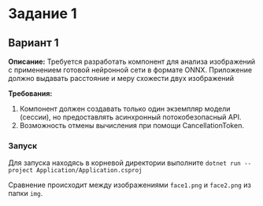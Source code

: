 # Задание 1
## Вариант 1

**Описание:** 
Требуется разработать компонент для анализа изображений с применением готовой нейронной сети в формате ONNX.  Приложение должно выдавать расстояние и меру схожести двух изображений

**Требования:**
1. Компонент должен создавать только один экземпляр модели (сессии), но предоставлять асинхронный потокобезопасный API.
2. Возможность отмены вычисления при помощи CancellationToken. 

### Запуск
Для запуска находясь в корневой директории выполните `dotnet run --project Application/Application.csproj`

Сравнение происходит между изображениями `face1.png` и `face2.png` из папки `img`.
